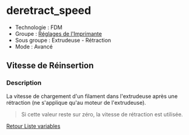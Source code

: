 # deretract_speed

* Technologie : FDM
* Groupe : [Réglages de l'Imprimante](../printer_settings/printer_settings.md)
* Sous groupe : Extrudeuse - Rétraction
* Mode : Avancé

## Vitesse de Réinsertion

### Description

La vitesse de chargement d'un filament dans l'extrudeuse après une rétraction (ne s'applique qu'au moteur de l'extrudeuse).

> Si cette valeur reste sur zéro, la vitesse de rétraction est utilisée.

[Retour Liste variables](variable_list.md)